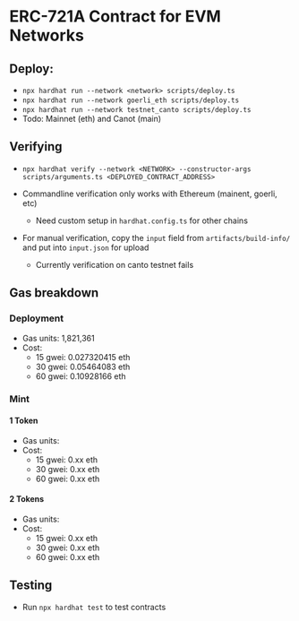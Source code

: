 # ERC-721A Contract for EVM Networks

## Deploy:

- `npx hardhat run --network <network> scripts/deploy.ts`
- `npx hardhat run --network goerli_eth scripts/deploy.ts`
- `npx hardhat run --network testnet_canto scripts/deploy.ts`
- Todo: Mainnet (eth) and Canot (main)

## Verifying

- `npx hardhat verify --network <NETWORK> --constructor-args scripts/arguments.ts <DEPLOYED_CONTRACT_ADDRESS>`

- Commandline verification only works with Ethereum (mainent, goerli, etc)
  - Need custom setup in `hardhat.config.ts` for other chains
- For manual verification, copy the `input` field from `artifacts/build-info/` and put into `input.json` for upload
  - Currently verification on canto testnet fails

## Gas breakdown

### Deployment

- Gas units: 1,821,361
- Cost:
  - 15 gwei: 0.027320415 eth
  - 30 gwei: 0.05464083 eth
  - 60 gwei: 0.10928166 eth

### Mint

#### 1 Token

- Gas units:
- Cost:
  - 15 gwei: 0.xx eth
  - 30 gwei: 0.xx eth
  - 60 gwei: 0.xx eth

#### 2 Tokens

- Gas units:
- Cost:
  - 15 gwei: 0.xx eth
  - 30 gwei: 0.xx eth
  - 60 gwei: 0.xx eth

## Testing

- Run `npx hardhat test` to test contracts
